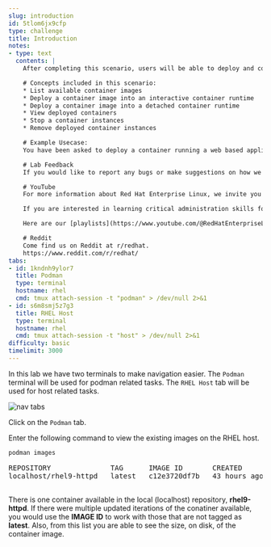 ```yaml
---
slug: introduction
id: 5tlom6jx9cfp
type: challenge
title: Introduction
notes:
- type: text
  contents: |
    After completing this scenario, users will be able to deploy and control an already defined container image.

    # Concepts included in this scenario:
    * List available container images
    * Deploy a container image into an interactive container runtime
    * Deploy a container image into a detached container runtime
    * View deployed containers
    * Stop a container instances
    * Remove deployed container instances

    # Example Usecase:
    You have been asked to deploy a container running a web based application onto a server in your environment.  In addition to deploying it, you need to be able to start alternate copies and remove any non-running containers.

    # Lab Feedback
    If you would like to report any bugs or make suggestions on how we can improve our labs, [please leave us a message here](https://github.com/rhel-labs/instruqt/discussions/categories/general).

    # YouTube
    For more information about Red Hat Enterprise Linux, we invite you to view our [YouTube channel]([**red.ht/rhel-youtube**](https://red.ht/4etqJ1T)). [**red.ht/rhel-youtube**](https://red.ht/4etqJ1T)

    If you are interested in learning critical administration skills for Red Hat Enterprise Linux, you might be interested in our show [Into the Terminal](https://www.youtube.com/playlist?list=PLXJyD2dL4oqeX-C3MvsMUJuEzWM4vLK2C).

    Here are our [playlists](https://www.youtube.com/@RedHatEnterpriseLinux/playlists). You can find various playlists on topics such as product updates and Satellite configuration and administration.

    # Reddit
    Come find us on Reddit at r/redhat.
    https://www.reddit.com/r/redhat/
tabs:
- id: 1kndnh9ylor7
  title: Podman
  type: terminal
  hostname: rhel
  cmd: tmux attach-session -t "podman" > /dev/null 2>&1
- id: s6m8smj5z7g3
  title: RHEL Host
  type: terminal
  hostname: rhel
  cmd: tmux attach-session -t "host" > /dev/null 2>&1
difficulty: basic
timelimit: 3000
---
```

In this lab we have two terminals to make navigation easier. The `Podman` terminal will be used for podman related tasks. The `RHEL Host` tab will be used for host related tasks.

![nav tabs](../assets/navtabs.png)

Click on the `Podman` tab.

Enter the following command to view the existing images on the RHEL host.

```bash
podman images
```

<pre class=file>
REPOSITORY              TAG      IMAGE ID       CREATED        SIZE
localhost/rhel9-httpd   latest   c12e3720df7b   43 hours ago   499 MB

</pre>

There is one container available in the local (localhost) repository,
__rhel9-httpd__.  If there were multiple updated iterations of the conatiner
available, you would use the __IMAGE ID__ to work with those that are not
tagged as __latest__.  Also, from this list you are able to see the size, on
disk, of the container image.
